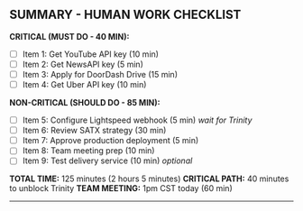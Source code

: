 ## SUMMARY - HUMAN WORK CHECKLIST

**CRITICAL (MUST DO - 40 MIN):**

- [ ] Item 1: Get YouTube API key (10 min)
- [ ] Item 2: Get NewsAPI key (5 min)
- [ ] Item 3: Apply for DoorDash Drive (15 min)
- [ ] Item 4: Get Uber API key (10 min)

**NON-CRITICAL (SHOULD DO - 85 MIN):**

- [ ] Item 5: Configure Lightspeed webhook (5 min) *wait for Trinity*
- [ ] Item 6: Review SATX strategy (30 min)
- [ ] Item 7: Approve production deployment (5 min)
- [ ] Item 8: Team meeting prep (10 min)
- [ ] Item 9: Test delivery service (10 min) *optional*

**TOTAL TIME:** 125 minutes (2 hours 5 minutes)
**CRITICAL PATH:** 40 minutes to unblock Trinity
**TEAM MEETING:** 1pm CST today (60 min)

---
